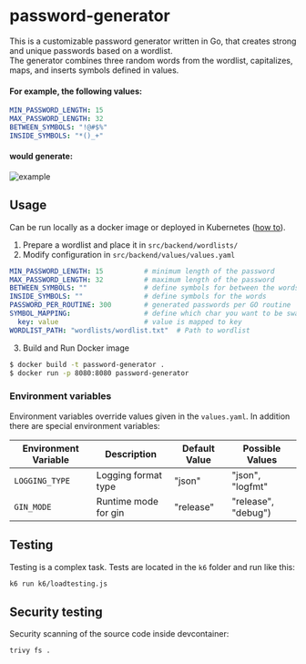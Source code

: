# password-generator
This is a customizable password generator written in Go, that creates strong and unique passwords based on a wordlist. <br> 
The generator combines three random words from the wordlist, capitalizes, maps, and inserts symbols defined in values.


#### For example, the following values:
```yaml
MIN_PASSWORD_LENGTH: 15
MAX_PASSWORD_LENGTH: 32
BETWEEN_SYMBOLS: "!@#$%"
INSIDE_SYMBOLS: "*()_+" 
```
#### would generate:
![example](docs/example.png)

## Usage
Can be run locally as a docker image or deployed in Kubernetes ([how to](https://github.com/ta1ss/password-generator/tree/main/helm)). 


1. Prepare a wordlist and place it in `src/backend/wordlists/`
2. Modify configuration in `src/backend/values/values.yaml`
```yaml
MIN_PASSWORD_LENGTH: 15          # minimum length of the password
MAX_PASSWORD_LENGTH: 32          # maximum length of the password
BETWEEN_SYMBOLS: ""              # define symbols for between the words
INSIDE_SYMBOLS: ""               # define symbols for the words
PASSWORD_PER_ROUTINE: 300        # generated passwords per GO routine          
SYMBOL_MAPPING:                  # define which char you want to be swapped     
  key: value                     # value is mapped to key
WORDLIST_PATH: "wordlists/wordlist.txt"  # Path to wordlist

```
3. Build and Run Docker image
```bash
$ docker build -t password-generator . 
$ docker run -p 8080:8080 password-generator
```

### Environment variables

Environment variables override values given in the `values.yaml`. In addition there are special environment variables:

| Environment Variable | Description | Default Value | Possible Values |
| --- | --- | --- | --- |
| `LOGGING_TYPE` | Logging format type | "json" | "json", "logfmt" |
| `GIN_MODE` | Runtime mode for gin  | "release" | "release", "debug") |

## Testing

Testing is a complex task. Tests are located in the `k6` folder and run like this:
```bash
k6 run k6/loadtesting.js
```

## Security testing

Security scanning of the source code inside devcontainer:
```bash
trivy fs .
```